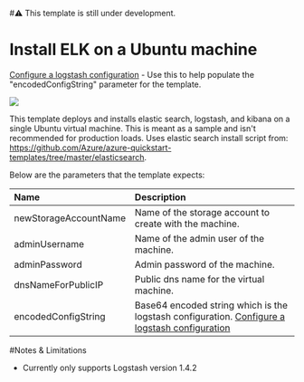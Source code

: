 #:warning: This template is still under development.

# Install ELK on a Ubuntu machine
<a href="http://codepen.io/juliusl/pen/ZGJJQB" target="_blank">Configure a logstash configuration</a> - Use this to help populate the "encodedConfigString" parameter for the template.

<a href="https://portal.azure.com/#create/Microsoft.Template/uri/https%3A%2F%2Fraw.githubusercontent.com%2Fsbtron%2Fsemantic-logging%2Felk%2FELK%2FAzureRM%2Felk-simple-on-ubuntu%2Fazuredeploy.json" target="_blank">
    <img src="http://azuredeploy.net/deploybutton.png"/>
</a>

This template deploys and installs elastic search, logstash, and kibana on a single Ubuntu virtual machine. This is meant as a sample and isn't recommended for production loads. 
Uses elastic search install script from: https://github.com/Azure/azure-quickstart-templates/tree/master/elasticsearch.

Below are the parameters that the template expects:

|Name   |Description    |
|:---   |:---|
|newStorageAccountName  |Name of the storage account to create with the machine.    |
|adminUsername  |Name of the admin user of the machine. |
|adminPassword  |Admin password of the machine. |
|dnsNameForPublicIP |Public dns name for the virtual machine.   |
|encodedConfigString    |Base64 encoded string which is the logstash configuration. <a href="http://codepen.io/juliusl/pen/ZGJJQB" target="_blank">Configure a logstash configuration</a>  |

#Notes & Limitations
- Currently only supports Logstash version 1.4.2


